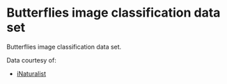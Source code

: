 # Butterflies image classification data set

Butterflies image classification data set.

Data courtesy of:
* [iNaturalist](https://www.inaturalist.org/)
